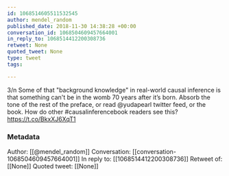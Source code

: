 ```yaml
---
id: 1068514605511532545
author: mendel_random
published_date: 2018-11-30 14:38:28 +00:00
conversation_id: 1068504609457664001
in_reply_to: 1068514412200308736
retweet: None
quoted_tweet: None
type: tweet
tags:

---
```


3/n Some of that "background knowledge" in real-world causal inference is that something can't be in the womb 70 years after it’s born. Absorb the tone of the rest of the preface, or read @yudapearl twitter feed, or the book. How do other #causalinferencebook readers see this? https://t.co/BkxXJ6XqT1

### Metadata

Author: [[@mendel_random]]
Conversation: [[conversation-1068504609457664001]]
In reply to: [[1068514412200308736]]
Retweet of: [[None]]
Quoted tweet: [[None]]
